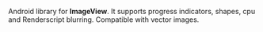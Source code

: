 Android library for **ImageView**. It supports progress indicators, shapes, cpu and Renderscript blurring. Compatible with vector images.